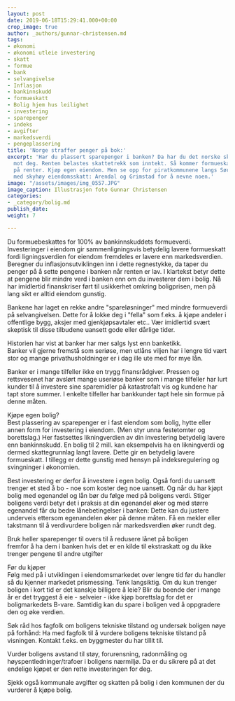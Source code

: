 ```yaml
---
layout: post
date: 2019-06-18T15:29:41.000+00:00
crop_image: true
author: _authors/gunnar-christensen.md
tags:
- økonomi
- økonomi utleie investering
- skatt
- formue
- bank
- selvangivelse
- Inflasjon
- bankinnskudd
- formueskatt
- Bolig hjem hus leilighet
- investering
- sparepenger
- indeks
- avgifter
- markedsverdi
- pengeplassering
title: 'Norge straffer penger på bok:'
excerpt: 'Har du plassert sparepenger i banken? Da har du det norske skattesystemet
  mot deg. Renten belastes skattetrekk som inntekt. Så kommer formueskatten og skatt
  på renter. Kjøp egen eiendom. Men se opp for piratkommunene langs Sørlandskysten
  med skyhøy eiendomsskatt: Arendal og Grimstad for å nevne noen.'
image: "/assets/images/img_0557.JPG"
image_caption: Illustrasjon foto Gunnar Christensen
categories:
- _category/bolig.md
publish_date: 
weight: 7

---
```

Du formuebeskattes for 100% av bankinnskuddets formueverdi. Investeringer i eiendom gir sammenligningsvis betydelig lavere formueskatt fordi ligningsverdien for eiendom fremdeles er lavere enn markedsverdien. Beregner du inflasjonsutviklingen inn i dette regnestykke, da taper du penger på å sette pengene i banken når renten er lav. I klartekst betyr dette at pengene blir mindre verd i banken enn om du investerer dem i bolig. Nå har imidlertid finanskriser ført til usikkerhet omkring boligprisen, men på lang sikt er alltid eiendom gunstig.

Bankene har laget en rekke andre "spareløsninger" med mindre formueverdi på selvangivelsen. Dette for å lokke deg i "fella" som f.eks. å kjøpe andeler i offentlige bygg, aksjer med gjenkjøpsavtaler etc.. Vær imidlertid svært skeptisk til disse tilbudene uansett gode eller dårlige tider.

Historien har vist at banker har mer salgs lyst enn banketikk.  
Banker vil gjerne fremstå som seriøse, men utlåns viljen har i lengre tid vært stor og mange privathusholdninger er i dag ille ute med for mye lån.

Banker er i mange tilfeller ikke en trygg finansrådgiver. Pressen og rettsvesenet har avslørt mange useriøse banker som i mange tilfeller har lurt kunder til å investere sine sparemidler på katastrofalt vis og kundene har tapt store summer. I enkelte tilfeller har bankkunder tapt hele sin formue på denne måten.

Kjøpe egen bolig?  
Best plassering av sparepenger er i fast eiendom som bolig, hytte eller annen form for investering i eiendom. (Men styr unna festetomter og borettslag.) Her fastsettes likningverdien av din investering betydelig lavere enn bankinnskudd. En bolig til 2 mill. kan eksempelvis ha en likningverdi og dermed skattegrunnlag langt lavere. Dette gir en betydelig lavere formueskatt. I tillegg er dette gunstig med hensyn på indeksregulering og svingninger i økonomien.

Best investering er derfor å investere i egen bolig. Også fordi du uansett trenger et sted å bo - noe som koster deg noe uansett. Og når du har kjøpt bolig med egenandel og lån bør du følge med på boligens verdi. Stiger boligens verdi betyr det i praksis at din egenandel øker og med større egenandel får du bedre lånebetingelser i banken: Dette kan du justere underveis ettersom egenandelen øker på denne måten. Få en mekler eller takstmann til å verdivurdere boligen når markedsverdien øker rundt deg.

Bruk heller sparepenger til overs til å redusere lånet på boligen  
fremfor å ha dem i banken hvis det er en kilde til ekstraskatt og du ikke trenger pengene til andre utgifter

Før du kjøper  
Følg med på i utviklingen i eiendomsmarkedet over lengre tid før du handler så du kjenner markedet prismessing. Tenk langsiktig. Om du kun trenger boligen i kort tid er det kanskje billigere å leie? Blir du boende der i mange år er det tryggest å eie - selveier - ikke kjøp borettslag for det er boligmarkedets B-vare. Samtidig kan du spare i boligen ved å oppgradere den og øke verdien.

Søk råd hos fagfolk om boligens tekniske tilstand og undersøk boligen nøye på forhånd: Ha med fagfolk til å vurdere boligens tekniske tilstand på visningen. Kontakt f.eks. en byggmester du har tillit til. 

Vurder boligens avstand til støy, forurensning, radonmåling og høyspentledninger/trafoer i boligens nærmiljø. Da er du sikrere på at det endelige kjøpet er den rette investeringen for deg.

Sjekk også kommunale avgifter og skatten på bolig i den kommunen der du vurderer å kjøpe bolig.